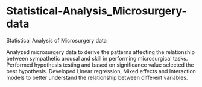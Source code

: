 # Statistical-Analysis_Microsurgery-data
Statistical Analysis of Microsurgery data


Analyzed microsurgery data to derive the patterns affecting the relationship between sympathetic arousal and skill in performing 
microsurgical tasks. Performed hypothesis testing and based on significance value selected the best hypothesis. Developed Linear 
regression, Mixed effects and Interaction models to better understand the relationship between different variables.
